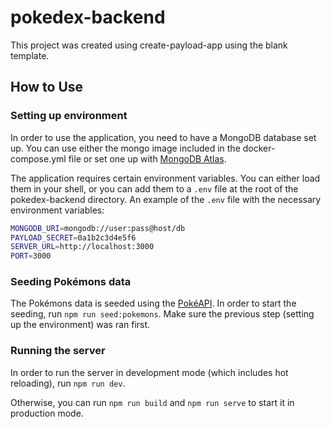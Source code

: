 # pokedex-backend

This project was created using create-payload-app using the blank template.

## How to Use

### Setting up environment

In order to use the application, you need to have a MongoDB database set up. You can use either the mongo image included in the docker-compose.yml file or set one up with [MongoDB Atlas](https://www.mongodb.com/cloud/atlas).

The application requires certain environment variables. You can either load them in your shell, or you can add them to a `.env` file at the root of the pokedex-backend directory. An example of the `.env` file with the necessary environment variables:

```sh
MONGODB_URI=mongodb://user:pass@host/db
PAYLOAD_SECRET=0a1b2c3d4e5f6
SERVER_URL=http://localhost:3000
PORT=3000
```

### Seeding Pokémons data
The Pokémons data is seeded using the [PokéAPI](https://pokeapi.co). In order to start the seeding, run `npm run seed:pokemons`. Make sure the previous step (setting up the environment) was ran first.

### Running the server
In order to run the server in development mode (which includes hot reloading), run `npm run dev`.

Otherwise, you can run `npm run build` and `npm run serve` to start it in production mode.